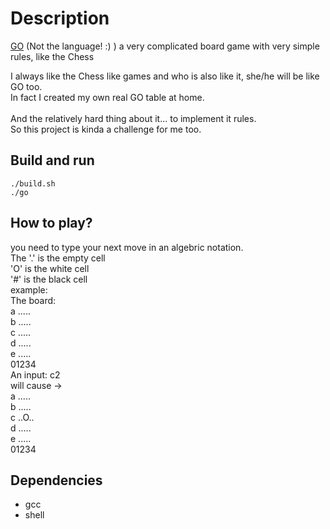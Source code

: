 # Description
[GO](https://en.wikipedia.org/wiki/Go_(game) ) (Not the language! :) ) a very complicated board game with very simple rules, like the Chess

I always like the Chess like games and who is also like it, she/he will be like GO too.<br>
In fact I created my own real GO table at home.<br>
<br>
And the relatively hard thing about it... to implement it rules.<br>
So this project is kinda a challenge for me too.<br>

## Build and run
```console
./build.sh
./go

```

## How to play?
you need to type your next move in an algebric notation.<br>
The '.' is the empty cell<br>
    'O' is the white cell<br>
    '#' is the black cell<br>
example:<br>
The board:<br>
a .....<br>
b .....<br>
c .....<br>
d .....<br>
e .....<br>
  01234<br>
An input: c2<br>
will cause -> <br>
a .....<br>
b .....<br>
c ..O..<br>
d .....<br>
e .....<br>
  01234<br>

## Dependencies
- gcc
- shell
